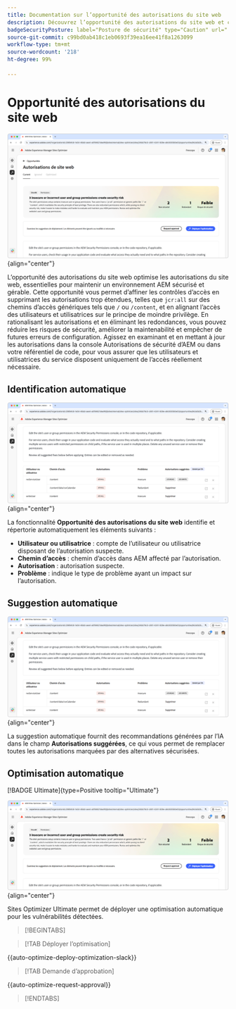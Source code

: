 ```yaml
---
title: Documentation sur l’opportunité des autorisations du site web
description: Découvrez l’opportunité des autorisations du site web et comment l’utiliser pour renforcer la sécurité de votre site web.
badgeSecurityPosture: label="Posture de sécurité" type="Caution" url="../../opportunity-types/security-posture.md" tooltip="Posture de sécurité"
source-git-commit: c99bd0ab418c1eb0693f39ea16ee41f8a1263099
workflow-type: tm+mt
source-wordcount: '218'
ht-degree: 99%

---
```



# Opportunité des autorisations du site web

![Opportunité des autorisations du site web](./assets/website-permissions/hero.png){align="center"}

L’opportunité des autorisations du site web optimise les autorisations du site web, essentielles pour maintenir un environnement AEM sécurisé et gérable. Cette opportunité vous permet d’affiner les contrôles d’accès en supprimant les autorisations trop étendues, telles que `jcr:all` sur des chemins d’accès génériques tels que `/` ou `/content`, et en alignant l’accès des utilisateurs et utilisatrices sur le principe de moindre privilège. En rationalisant les autorisations et en éliminant les redondances, vous pouvez réduire les risques de sécurité, améliorer la maintenabilité et empêcher de futures erreurs de configuration. Agissez en examinant et en mettant à jour les autorisations dans la console Autorisations de sécurité d’AEM ou dans votre référentiel de code, pour vous assurer que les utilisateurs et utilisatrices du service disposent uniquement de l’accès réellement nécessaire.

## Identification automatique

![Identification automatique des autorisations du site web](./assets/website-permissions/auto-identify.png){align="center"}

La fonctionnalité **Opportunité des autorisations du site web** identifie et répertorie automatiquement les éléments suivants :

* **Utilisateur ou utilisatrice** : compte de l’utilisateur ou utilisatrice disposant de l’autorisation suspecte.
* **Chemin d’accès** : chemin d’accès dans AEM affecté par l’autorisation.
* **Autorisation** : autorisation suspecte.
* **Problème** : indique le type de problème ayant un impact sur l’autorisation.

## Suggestion automatique

![Suggestion automatiquement des vulnérabilités du site web](./assets/website-permissions/auto-suggest.png){align="center"}

La suggestion automatique fournit des recommandations générées par l’IA dans le champ **Autorisations suggérées**, ce qui vous permet de remplacer toutes les autorisations marquées par des alternatives sécurisées.

## Optimisation automatique

[!BADGE Ultimate]{type=Positive tooltip="Ultimate"}

![Optimisation automatique des autorisations du site web](./assets/website-permissions/auto-optimize.png){align="center"}

Sites Optimizer Ultimate permet de déployer une optimisation automatique pour les vulnérabilités détectées.

>[!BEGINTABS]

>[!TAB Déployer l’optimisation]

{{auto-optimize-deploy-optimization-slack}}

>[!TAB Demande d’approbation]

{{auto-optimize-request-approval}}

>[!ENDTABS]
